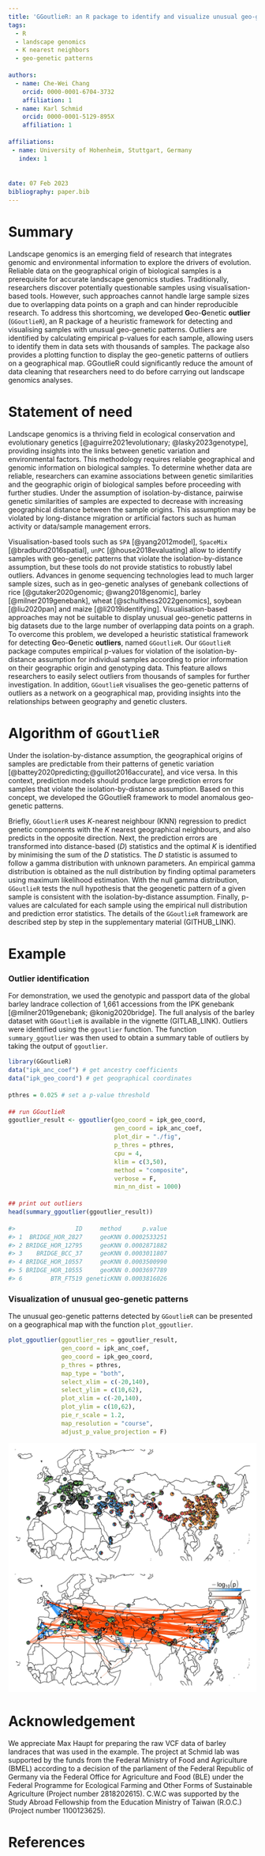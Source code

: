 ```yaml
---
title: 'GGoutlieR: an R package to identify and visualize unusual geo-genetic patterns of biological samples'
tags:
  - R
  - landscape genomics
  - K nearest neighbors
  - geo-genetic patterns

authors:
  - name: Che-Wei Chang
    orcid: 0000-0001-6704-3732
    affiliation: 1
  - name: Karl Schmid
    orcid: 0000-0001-5129-895X
    affiliation: 1

affiliations:
 - name: University of Hohenheim, Stuttgart, Germany
   index: 1
 

date: 07 Feb 2023
bibliography: paper.bib
---
```


# Summary

Landscape genomics is an emerging field of research that integrates genomic and environmental information to explore the drivers of evolution.
Reliable data on the geographical origin of biological samples is a prerequisite for accurate landscape genomics studies.
Traditionally, researchers discover potentially questionable samples using visualisation-based tools.
However, such approaches cannot handle large sample sizes due to overlapping data points on a graph and can hinder reproducible research.
To address this shortcoming, we developed **G**eo-**G**enetic **outlier** (`GGoutlieR`), an R package of a heuristic framework for detecting and visualising samples with unusual geo-genetic patterns.
Outliers are identified by calculating empirical p-values for each sample, allowing users to  identify them in data sets with thousands of samples.
The package also provides a plotting function to display the geo-genetic patterns of outliers on a geographical map.
GGoutlieR could significantly reduce the amount of data cleaning that researchers need to do before carrying out landscape genomics analyses.

# Statement of need

Landscape genomics is a thriving field in ecological conservation and evolutionary genetics [@aguirre2021evolutionary; @lasky2023genotype], providing insights into the links between genetic variation and environmental factors.
This methodology requires reliable geographical and genomic information on biological samples.
To determine whether data are reliable, researchers can examine associations between genetic similarities and the geographic origin of biological samples before proceeding with further studies.
Under the assumption of isolation-by-distance, pairwise genetic similarities of samples are expected to decrease with increasing geographical distance between the sample origins.
This assumption may be violated by long-distance migration or artificial factors such as human activity or data/sample management errors.

Visualisation-based tools such as `SPA` [@yang2012model], `SpaceMix` [@bradburd2016spatial], `unPC` [@house2018evaluating] allow to identify samples with geo-genetic patterns that violate the isolation-by-distance assumption, but these tools do not provide statistics to robustly label outliers.
Advances in genome sequencing technologies lead to much larger sample sizes, such as in geo-genetic analyses of genebank collections of rice [@gutaker2020genomic; @wang2018genomic], barley [@milner2019genebank], wheat [@schulthess2022genomics], soybean [@liu2020pan] and maize [@li2019identifying].
Visualisation-based approaches may not be suitable to display unusual geo-genetic patterns in big datasets due to the large number of overlapping data points on a graph.
To overcome this problem, we developed a heuristic statistical framework for detecting **G**eo-**G**enetic **outliers**, named `GGoutlieR`.
Our `GGoutlieR` package computes empirical p-values for violation of the isolation-by-distance assumption for individual samples according to prior information on their geographic origin and genotyping data.
This feature allows researchers to easily select outliers from thousands of samples for further investigation.
In addition, `GGoutlieR` visualises the geo-genetic patterns of outliers as a network on a geographical map, providing insights into the relationships between geography and genetic clusters.

# Algorithm of `GGoutlieR`

Under the isolation-by-distance assumption, the geographical origins of samples are predictable from their patterns of genetic variation [@battey2020predicting;@guillot2016accurate], and vice versa.
In this context, prediction models should produce large prediction errors for samples that violate the isolation-by-distance assumption.
Based on this concept, we developed the GGoutlieR framework to model anomalous geo-genetic patterns.

Briefly, `GGoutlierR` uses *K*-nearest neighbour (KNN) regression to predict genetic components with the *K* nearest geographical neighbours, and also predicts in the opposite direction.
Next, the prediction errors are transformed into distance-based (*D*) statistics and the optimal *K* is identified by minimising the sum of the *D* statistics.
The *D* statistic is assumed to follow a gamma distribution with unknown parameters.
An empirical gamma distribution is obtained as the null distribution by finding optimal parameters using maximum likelihood estimation.
With the null gamma distribution, `GGoutlieR` tests the null hypothesis that the geogenetic pattern of a given sample is consistent with the isolation-by-distance assumption.
Finally, p-values are calculated for each sample using the empirical null distribution and prediction error statistics.
The details of the `GGoutlieR` framework are described step by step in the supplementary material (GITHUB_LINK).


# Example

### Outlier identification

For demonstration, we used the genotypic and passport data of the global barley landrace collection of 1,661 accessions from the IPK genebank [@milner2019genebank; @konig2020bridge].
The full analysis of the barley dataset with `GGoutlieR` is available in the vignette (GITLAB_LINK).
Outliers were identified using the `ggoutlier` function.
The function `summary_ggoutlier` was then used to obtain a summary table of outliers by taking the output of `ggoutlier`.

```R
library(GGoutlieR)
data("ipk_anc_coef") # get ancestry coefficients
data("ipk_geo_coord") # get geographical coordinates

pthres = 0.025 # set a p-value threshold

## run GGoutlieR
ggoutlier_result <- ggoutlier(geo_coord = ipk_geo_coord,
                              gen_coord = ipk_anc_coef,
                              plot_dir = "./fig", 
                              p_thres = pthres, 
                              cpu = 4, 
                              klim = c(3,50), 
                              method = "composite",
                              verbose = F,
                              min_nn_dist = 1000)

## print out outliers
head(summary_ggoutlier(ggoutlier_result))

#>                 ID     method      p.value
#> 1  BRIDGE_HOR_2827     geoKNN 0.0002533251
#> 2 BRIDGE_HOR_12795     geoKNN 0.0002871882
#> 3    BRIDGE_BCC_37     geoKNN 0.0003011807
#> 4 BRIDGE_HOR_10557     geoKNN 0.0003500990
#> 5 BRIDGE_HOR_10555     geoKNN 0.0003697789
#> 6        BTR_FT519 geneticKNN 0.0003816026
```

### Visualization of unusual geo-genetic patterns

The unusual geo-genetic patterns detected by `GGoutlieR` can be presented on a geographical map with the function `plot_ggoutlier`.

```R
plot_ggoutlier(ggoutlier_res = ggoutlier_result,
               gen_coord = ipk_anc_coef,
               geo_coord = ipk_geo_coord,
               p_thres = pthres,
               map_type = "both",
               select_xlim = c(-20,140), 
               select_ylim = c(10,62),
               plot_xlim = c(-20,140),
               plot_ylim = c(10,62),
               pie_r_scale = 1.2,
               map_resolution = "course",
               adjust_p_value_projection = F)
```

![Visualization example of GGoutlieR with IPK barley landrace data. The red lines show the individual pairs with unusual genetic similarities across long geographical distances. The blue lines indicate the unusual genetic differences between geographical neighbors. Pie charts present the ancestry coefficients of outliers identified by GGoutlieR.](../fig/IPK_ggoutlier_for_paper.jpg)

# Acknowledgement

We appreciate Max Haupt for preparing the raw VCF data of barley landraces that was used in the example.
The project at Schmid lab was supported by the funds from the Federal Ministry of Food and Agriculture (BMEL) according to a decision of the parliament of the Federal Republic of Germany via the Federal Office for Agriculture and Food (BLE) under the Federal Programme for Ecological Farming and Other Forms of Sustainable Agriculture (Project number 2818202615). 
C.W.C was supported by the Study Abroad Fellowship from the Education Ministry of Taiwan (R.O.C.) (Project number 1100123625).


# References
